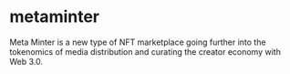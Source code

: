 # metaminter
Meta Minter is a new type of NFT marketplace going further into the tokenomics of media distribution and curating the creator economy with Web 3.0.
